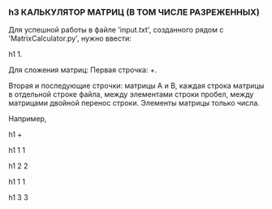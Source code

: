 ### h3 КАЛЬКУЛЯТОР МАТРИЦ (В ТОМ ЧИСЛЕ РАЗРЕЖЕННЫХ)

Для успешной работы в файле 'input.txt', созданного рядом с 'MatrixCalculator.py', нужно ввести:

h1 1. 

Для сложения матриц: 
Первая строчка: +.

Вторая и последующие строчки: матрицы А и В, каждая строка матрицы в отдельной строке файла, между элементами строки пробел, между матрицами двойной перенос строки. Элементы матрицы только числа. 

Например,

h1 +

h1 1 1

h1 2 2


h1 1 1

h1 3 3